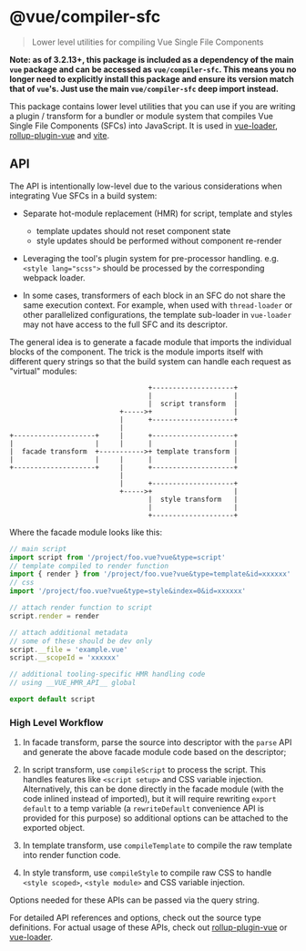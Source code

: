 # @vue/compiler-sfc

> Lower level utilities for compiling Vue Single File Components

**Note: as of 3.2.13+, this package is included as a dependency of the main `vue` package and can be accessed
as `vue/compiler-sfc`. This means you no longer need to explicitly install this package and ensure its version match
that of `vue`'s. Just use the main `vue/compiler-sfc` deep import instead.**

This package contains lower level utilities that you can use if you are writing a plugin / transform for a bundler or
module system that compiles Vue Single File Components (SFCs) into JavaScript. It is used
in [vue-loader](https://github.com/vuejs/vue-loader), [rollup-plugin-vue](https://github.com/vuejs/rollup-plugin-vue)
and [vite](https://github.com/vitejs/vite).

## API

The API is intentionally low-level due to the various considerations when integrating Vue SFCs in a build system:

- Separate hot-module replacement (HMR) for script, template and styles

    - template updates should not reset component state
    - style updates should be performed without component re-render

- Leveraging the tool's plugin system for pre-processor handling. e.g. `<style lang="scss">` should be processed by the
  corresponding webpack loader.

- In some cases, transformers of each block in an SFC do not share the same execution context. For example, when used
  with `thread-loader` or other parallelized configurations, the template sub-loader in `vue-loader` may not have access
  to the full SFC and its descriptor.

The general idea is to generate a facade module that imports the individual blocks of the component. The trick is the
module imports itself with different query strings so that the build system can handle each request as "virtual"
modules:

```
                                  +--------------------+
                                  |                    |
                                  |  script transform  |
                           +----->+                    |
                           |      +--------------------+
                           |
+--------------------+     |      +--------------------+
|                    |     |      |                    |
|  facade transform  +----------->+ template transform |
|                    |     |      |                    |
+--------------------+     |      +--------------------+
                           |
                           |      +--------------------+
                           +----->+                    |
                                  |  style transform   |
                                  |                    |
                                  +--------------------+
```

Where the facade module looks like this:

```js
// main script
import script from '/project/foo.vue?vue&type=script'
// template compiled to render function
import { render } from '/project/foo.vue?vue&type=template&id=xxxxxx'
// css
import '/project/foo.vue?vue&type=style&index=0&id=xxxxxx'

// attach render function to script
script.render = render

// attach additional metadata
// some of these should be dev only
script.__file = 'example.vue'
script.__scopeId = 'xxxxxx'

// additional tooling-specific HMR handling code
// using __VUE_HMR_API__ global

export default script
```

### High Level Workflow

1. In facade transform, parse the source into descriptor with the `parse` API and generate the above facade module code
   based on the descriptor;

2. In script transform, use `compileScript` to process the script. This handles features like `<script setup>` and CSS
   variable injection. Alternatively, this can be done directly in the facade module (with the code inlined instead of
   imported), but it will require rewriting `export default` to a temp variable (a `rewriteDefault` convenience API is
   provided for this purpose) so additional options can be attached to the exported object.

3. In template transform, use `compileTemplate` to compile the raw template into render function code.

4. In style transform, use `compileStyle` to compile raw CSS to handle `<style scoped>`, `<style module>` and CSS
   variable injection.

Options needed for these APIs can be passed via the query string.

For detailed API references and options, check out the source type definitions. For actual usage of these APIs, check
out [rollup-plugin-vue](https://github.com/vuejs/rollup-plugin-vue/tree/next)
or [vue-loader](https://github.com/vuejs/vue-loader/tree/next).
